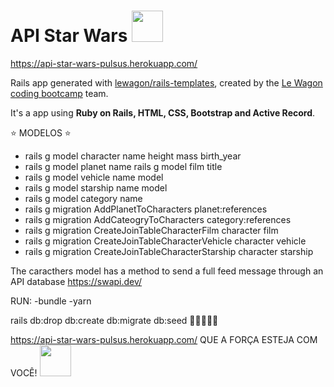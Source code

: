 # API Star Wars <img src="https://cdn.worldvectorlogo.com/logos/star-wars-4.svg" width="50" height="50">

https://api-star-wars-pulsus.herokuapp.com/

Rails app generated with [lewagon/rails-templates](https://github.com/lewagon/rails-templates), created by the [Le Wagon coding bootcamp](https://www.lewagon.com) team.

It's a app using **Ruby on Rails, HTML, CSS, Bootstrap and Active Record**. 

⭐ MODELOS ⭐

- rails g model character name height mass birth_year
- rails g model planet name rails g model film title
- rails g model vehicle name model 
- rails g model starship name model 
- rails g model category name 
- rails g migration AddPlanetToCharacters planet:references 
- rails g migration AddCateogryToCharacters category:references
- rails g migration CreateJoinTableCharacterFilm character film 
- rails g migration CreateJoinTableCharacterVehicle character vehicle 
- rails g migration CreateJoinTableCharacterStarship character starship

The caracthers model has a method to send a full feed message through an API database https://swapi.dev/

RUN:
-bundle
-yarn

rails db:drop db:create db:migrate db:seed 🌱🌱🌱🌱🌱

https://api-star-wars-pulsus.herokuapp.com/
QUE A FORÇA ESTEJA COM VOCÊ!
<img src="https://i0.wp.com/clipart-library.com/images_k/yoda-head-silhouette/yoda-head-silhouette-5.png" width="50" height="50">
